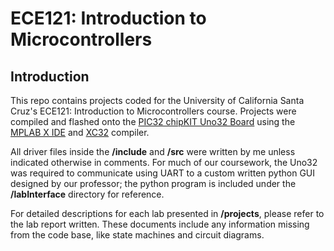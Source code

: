 # ECE121: Introduction to Microcontrollers 

## Introduction

This repo contains projects coded for the University of California Santa Cruz's ECE121: Introduction to Microcontrollers course. Projects were compiled and flashed onto the [PIC32 chipKIT Uno32 Board](https://reference.digilentinc.com/chipkit_uno32/refmanual) using the [MPLAB X IDE](https://www.microchip.com/en-us/development-tools-tools-and-software/mplab-x-ide#tabs) and [XC32](https://www.microchip.com/en-us/development-tools-tools-and-software/mplab-xc-compilers#tabs) compiler.

All driver files inside the **/include** and **/src** were written by me unless indicated otherwise in comments. For much of our coursework, the Uno32 was required to communicate using UART to a custom written python GUI designed by our professor; the python program is included under the **/labInterface** directory for reference.

For detailed descriptions for each lab presented in **/projects**, please refer to the lab report written. These documents include any information missing from the code base, like state machines and circuit diagrams.

